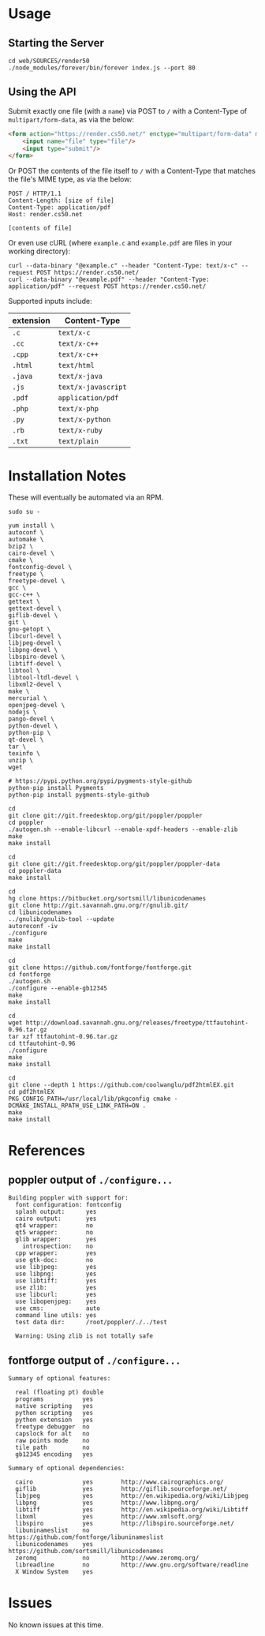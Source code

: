 # Usage

## Starting the Server

```
cd web/SOURCES/render50
./node_modules/forever/bin/forever index.js --port 80
```

## Using the API

Submit exactly one file (with a `name`) via POST to `/` with a Content-Type of `multipart/form-data`, as via the below:

```html
<form action="https://render.cs50.net/" enctype="multipart/form-data" method="post">
    <input name="file" type="file"/>
    <input type="submit"/>
</form>
```

Or POST the contents of the file itself to `/` with a Content-Type that matches the file's MIME type, as via the below:

```
POST / HTTP/1.1
Content-Length: [size of file]
Content-Type: application/pdf
Host: render.cs50.net

[contents of file]
```

Or even use cURL (where `example.c` and `example.pdf` are files in your working directory):

```
curl --data-binary "@example.c" --header "Content-Type: text/x-c" --request POST https://render.cs50.net/
curl --data-binary "@example.pdf" --header "Content-Type: application/pdf" --request POST https://render.cs50.net/
```

Supported inputs include:

| extension | Content-Type |
| --- | --- |
| `.c` | `text/x-c` |
| `.cc` | `text/x-c++` |
| `.cpp` | `text/x-c++` |
| `.html` | `text/html` |
| `.java` | `text/x-java` |
| `.js` | `text/x-javascript` |
| `.pdf` | `application/pdf` |
| `.php` | `text/x-php` |
| `.py` | `text/x-python` |
| `.rb` | `text/x-ruby` |
| `.txt` | `text/plain` |

# Installation Notes

These will eventually be automated via an RPM.

```
sudo su -

yum install \
autoconf \
automake \
bzip2 \
cairo-devel \
cmake \
fontconfig-devel \
freetype \
freetype-devel \
gcc \
gcc-c++ \
gettext \
gettext-devel \
giflib-devel \
git \
gnu-getopt \
libcurl-devel \
libjpeg-devel \
libpng-devel \
libspiro-devel \
libtiff-devel \
libtool \
libtool-ltdl-devel \
libxml2-devel \
make \
mercurial \
openjpeg-devel \
nodejs \
pango-devel \
python-devel \
python-pip \
qt-devel \
tar \
texinfo \
unzip \
wget

# https://pypi.python.org/pypi/pygments-style-github
python-pip install Pygments
python-pip install pygments-style-github

cd
git clone git://git.freedesktop.org/git/poppler/poppler
cd poppler
./autogen.sh --enable-libcurl --enable-xpdf-headers --enable-zlib
make
make install

cd
git clone git://git.freedesktop.org/git/poppler/poppler-data
cd poppler-data
make install

cd
hg clone https://bitbucket.org/sortsmill/libunicodenames
git clone http://git.savannah.gnu.org/r/gnulib.git/
cd libunicodenames
../gnulib/gnulib-tool --update
autoreconf -iv
./configure
make
make install

cd
git clone https://github.com/fontforge/fontforge.git
cd fontforge
./autogen.sh
./configure --enable-gb12345
make
make install

cd
wget http://download.savannah.gnu.org/releases/freetype/ttfautohint-0.96.tar.gz
tar xzf ttfautohint-0.96.tar.gz
cd ttfautohint-0.96
./configure
make
make install

cd
git clone --depth 1 https://github.com/coolwanglu/pdf2htmlEX.git
cd pdf2htmlEX
PKG_CONFIG_PATH=/usr/local/lib/pkgconfig cmake -DCMAKE_INSTALL_RPATH_USE_LINK_PATH=ON .
make
make install
```

# References

## poppler output of `./configure...`

```
Building poppler with support for:
  font configuration: fontconfig
  splash output:      yes
  cairo output:       yes
  qt4 wrapper:        no
  qt5 wrapper:        no
  glib wrapper:       yes
    introspection:    no
  cpp wrapper:        yes
  use gtk-doc:        no
  use libjpeg:        yes
  use libpng:         yes
  use libtiff:        yes
  use zlib:           yes
  use libcurl:        yes
  use libopenjpeg:    yes
  use cms:            auto
  command line utils: yes
  test data dir:      /root/poppler/./../test

  Warning: Using zlib is not totally safe
```

## fontforge output of `./configure...`

```
Summary of optional features:

  real (floating pt) double
  programs           yes
  native scripting   yes
  python scripting   yes
  python extension   yes
  freetype debugger  no
  capslock for alt   no
  raw points mode    no
  tile path          no
  gb12345 encoding   yes

Summary of optional dependencies:

  cairo              yes        http://www.cairographics.org/
  giflib             yes        http://giflib.sourceforge.net/
  libjpeg            yes        http://en.wikipedia.org/wiki/Libjpeg
  libpng             yes        http://www.libpng.org/
  libtiff            yes        http://en.wikipedia.org/wiki/Libtiff
  libxml             yes        http://www.xmlsoft.org/
  libspiro           yes        http://libspiro.sourceforge.net/
  libuninameslist    no         https://github.com/fontforge/libuninameslist
  libunicodenames    yes        https://github.com/sortsmill/libunicodenames
  zeromq             no         http://www.zeromq.org/
  libreadline        no         http://www.gnu.org/software/readline
  X Window System    yes
```

# Issues

No known issues at this time.

